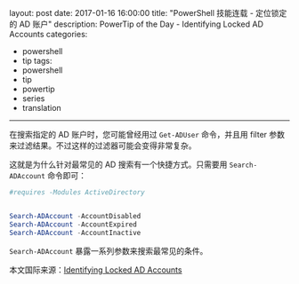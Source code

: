 ﻿layout: post
date: 2017-01-16 16:00:00
title: "PowerShell 技能连载 - 定位锁定的 AD 账户"
description: PowerTip of the Day - Identifying Locked AD Accounts
categories:
- powershell
- tip
tags:
- powershell
- tip
- powertip
- series
- translation
---
在搜索指定的 AD 账户时，您可能曾经用过 `Get-ADUser` 命令，并且用 filter 参数来过滤结果。不过这样的过滤器可能会变得非常复杂。

这就是为什么针对最常见的 AD 搜索有一个快捷方式。只需要用 `Search-ADAccount` 命令即可：

```powershell
#requires -Modules ActiveDirectory


Search-ADAccount -AccountDisabled 
Search-ADAccount -AccountExpired
Search-ADAccount -AccountInactive
```

`Search-ADAccount` 暴露一系列参数来搜索最常见的条件。

<!--more-->
本文国际来源：[Identifying Locked AD Accounts](http://community.idera.com/powershell/powertips/b/tips/posts/identifying-locked-ad-accounts)
